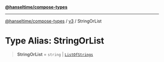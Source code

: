 [**@hanseltime/compose-types**](../../../../README.md)

***

[@hanseltime/compose-types](../../../../README.md) / [v3](../README.md) / StringOrList

# Type Alias: StringOrList

> **StringOrList** = `string` \| [`ListOfStrings`](ListOfStrings.md)
